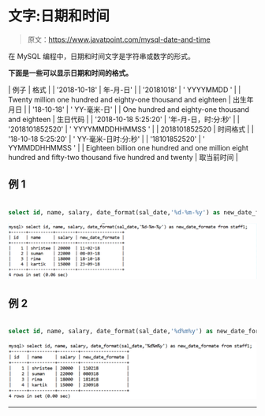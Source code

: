 # 文字:日期和时间

> 原文：<https://www.javatpoint.com/mysql-date-and-time>

在 MySQL 编程中，日期和时间文字是字符串或数字的形式。

**下面是一些可以显示日期和时间的格式。**

| 例子 | 格式 |
| '2018-10-18' | 年-月-日' |
| '20181018' | ' YYYYMMDD ' |
| Twenty million one hundred and eighty-one thousand and eighteen | 出生年月日 |
| '18-10-18' | ' YY-毫米-日' |
| One hundred and eighty-one thousand and eighteen | 生日代码 |
| '2018-10-18 5:25:20' | '年-月-日，时:分:秒' |
| '2018101852520' | ' YYYYMMDDHHMMSS ' |
| 2018101852520 | 时间格式 |
| '18-10-18 5:25:20' | ' YY-毫米-日时:分:秒' |
| '18101852520' | ' YYMMDDHHMMSS ' |
| Eighteen billion one hundred and one million eight hundred and fifty-two thousand five hundred and twenty | 取当前时间 |

## 例 1

```sql

select id, name, salary, date_format(sal_date,'%d-%m-%y') as new_date_formate from staff1;

```

![MySQL Date and Time](img/075c4110a19b083048b6ba421d57abb0.png)

## 例 2

```sql

select id, name, salary, date_format(sal_date,'%d%m%y') as new_date_formate from staff1;

```

![MySQL Date and Time](img/07a6552b601f6dad49f9f289cfeba19f.png)

* * *